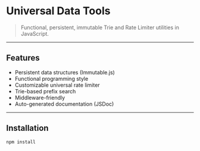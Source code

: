 # Universal Data Tools

> Functional, persistent, immutable Trie and Rate Limiter utilities in JavaScript.

---

## Features

- Persistent data structures (Immutable.js)
- Functional programming style
- Customizable universal rate limiter
- Trie-based prefix search
- Middleware-friendly
- Auto-generated documentation (JSDoc)

---

## Installation

```bash
npm install
```

